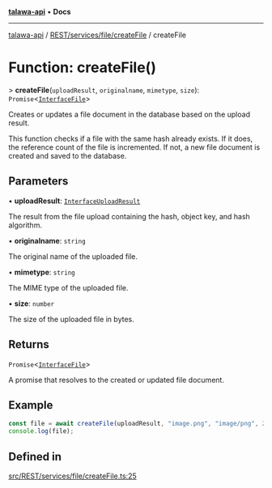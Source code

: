 [**talawa-api**](../../../../../README.md) • **Docs**

***

[talawa-api](../../../../../modules.md) / [REST/services/file/createFile](../README.md) / createFile

# Function: createFile()

\> **createFile**(`uploadResult`, `originalname`, `mimetype`, `size`): `Promise`\<[`InterfaceFile`](../../../../../models/File/interfaces/InterfaceFile.md)\>

Creates or updates a file document in the database based on the upload result.

This function checks if a file with the same hash already exists. If it does, the reference count of the file is incremented.
If not, a new file document is created and saved to the database.

## Parameters

• **uploadResult**: [`InterfaceUploadResult`](../../../minio/interfaces/InterfaceUploadResult.md)

The result from the file upload containing the hash, object key, and hash algorithm.

• **originalname**: `string`

The original name of the uploaded file.

• **mimetype**: `string`

The MIME type of the uploaded file.

• **size**: `number`

The size of the uploaded file in bytes.

## Returns

`Promise`\<[`InterfaceFile`](../../../../../models/File/interfaces/InterfaceFile.md)\>

A promise that resolves to the created or updated file document.

## Example

```typescript
const file = await createFile(uploadResult, "image.png", "image/png", 2048);
console.log(file);
```

## Defined in

[src/REST/services/file/createFile.ts:25](https://github.com/PalisadoesFoundation/talawa-api/blob/a6e7ac91b581c9109559657faf0f934f3eb41fe7/src/REST/services/file/createFile.ts#L25)
